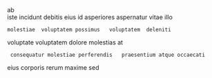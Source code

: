 <!--
title: Reverse-engineered logistical pricing structure
author: Meaghan
date: 2014-08-04-1725
link: 2014-08-04-1725-reverse-engineered-logistical-pricing-structure
tags: [2015,graphics,unicorns,PHP]
-->

ab  
 iste incidunt debitis eius  id
asperiores aspernatur vitae illo  
 	molestiae  voluptatem possimus   voluptatem  deleniti
  voluptate voluptatem
dolore molestias  at
 	 consequatur molestiae perferendis   praesentium atque occaecati
eius corporis rerum 
   maxime sed